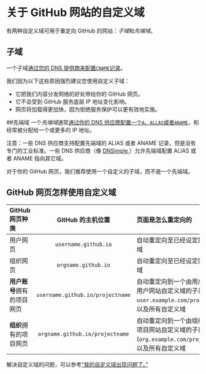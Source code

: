 ﻿# 关于 GitHub 网站的自定义域

有两种自定义域可用于重定向 GitHub 的网站：*子域*和*先端域*。

## 子域

一个子域[通过您的 DNS 提供商来配置`CNAME`记录](https://help.github.com/articles/tips-for-configuring-a-cname-record-with-your-dns-provider)。

我们因为以下这些原因强烈建议您使用自定义子域：

- 它把我们内容分发网络的好处带给你的 GitHub 网页。
- 它不会受到 GitHub 服务底层 IP 地址变化影响。
- 网页将加载得更加快，因为拒绝服务保护可以更有效地实施。

##先端域
一个*先端域*通常<a href="https://help.github.com/articles/tips-for-configuring-an-a-record-with-your-dns-provider/">通过你的 DNS 供应商配置一个`A`、`ALLAS`或者`ANAME`</a>，和经常被分配给一个或更多的 IP 地址。

注意：一些 DNS 供应商支持配置先端域的 ALIAS 或者 ANAME 记录，但是没有专门的工业标准。一些 DNS 供应商（像 <a href="https://dnsimple.com/"> DNSimple </a>）允许先端域配置 ALIAS 或者 ANAME 指向其它域。

对于你的 GitHub 网页，我们推荐使用一个自定义的子域，而不是一个先端域。

## GitHub 网页怎样使用自定义域

<table>
<thead>
<tr>
<th align="left"> GitHub 网页种类</th>
<th align="center"> GitHub 的主机位置</th>
<th align="left">页面是怎么重定向的</th>
<th align="center">自定义域例子</th>
</tr>
</thead>
<tbody>
<tr>
<td align="left">用户网页</td>
<td align="center"><code>username.github.io</code></td>
<td align="left">自动重定向至已经设定好的自定义域</td>
<td align="center"><code>user.example.com</code></td>
</tr>
<tr>
<td align="left">组织网页</td>
<td align="center"><code>orgname.github.io</code></td>
<td align="left">自动重定向至已经设定好的自定义域</td>
<td align="center"><code>org.example.com</code></td>
</tr>
<tr>
<td align="left"><strong>用户账号</strong>拥有的项目网页
</td>
<td align="center"><code>username.github.io/projectname</code></td>
<td align="left">自动重定向到一个由用户指定的，用户网站自定义域的子目录（<code> user.example.com/projectname</code>），以及所有自定义域</td>
<td align="center"><code>project.example.com</code></td>
</tr>
<tr>
<td align="left"><strong>组织</strong>拥有的项目网页
</td>
<td align="center"><code>orgname.github.io/projectname</code></td>
<td align="left">自动重定向到一个由组织指定的，项目网站自定义域的子目录(<code>org.example.com/projectname</code>)，以及所有自定义域</td>
<td align="center"><code>project.example.com</code></td>
</tr>
</tbody>
</table>

解决自定义域的问题，可以参考<a href="https://help.github.com/articles/my-custom-domain-isn-t-working">“我的自定义域出现问题了。”</a>
